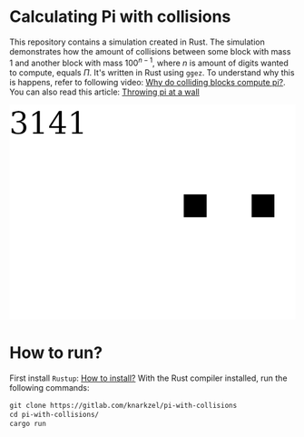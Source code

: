 # Calculating Pi with collisions

This repository contains a simulation created in Rust. The simulation
demonstrates how the amount of collisions between some block with mass $`1`$ and
another block with mass $`100^{n - 1}`$, where $`n`$ is amount of digits wanted
to compute, equals $`\Pi`$. It's written in Rust using `ggez`. To understand why
this is happens, refer to following video: 
[Why do colliding blocks compute pi?](https://www.youtube.com/watch?v=jsYwFizhncE).
You can also read this article: 
[Throwing pi at a wall](https://arxiv.org/pdf/1901.06260.pdf)

![Demonstration](./DEMO.png "Demonstration")

# How to run?

First install `Rustup`: [How to install?](https://www.rust-lang.org/tools/install)
With the Rust compiler installed, run the following commands:

```shell
git clone https://gitlab.com/knarkzel/pi-with-collisions
cd pi-with-collisions/
cargo run
```
